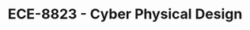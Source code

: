 ---
layout: course
title: ECE-8823 - Cyber Physical Design
aliases: CPDA
course_id: ECE-8823
permalink: /ECE-8823/
avg_difficulty: 0
avg_rating: 0
avg_workload: 0
type: course_page
---